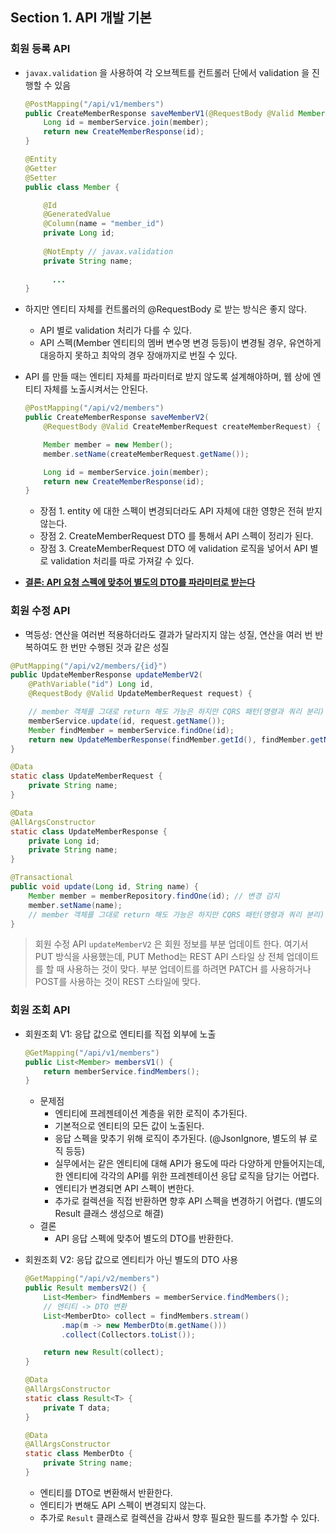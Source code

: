 ## Section 1. API 개발 기본

### 회원 등록 API

- `javax.validation` 을 사용하여 각 오브젝트를 컨트롤러 단에서 validation 을 진행할 수 있음

  ``` java
  @PostMapping("/api/v1/members")
  public CreateMemberResponse saveMemberV1(@RequestBody @Valid Member member) {
      Long id = memberService.join(member);
      return new CreateMemberResponse(id);
  }
  ```

  ``` java
  @Entity
  @Getter
  @Setter
  public class Member {
  
      @Id
      @GeneratedValue
      @Column(name = "member_id")
      private Long id;
      
      @NotEmpty // javax.validation
      private String name;
    
    	...
  }
  
  ```

- 하지만 엔티티 자체를 컨트롤러의 @RequestBody 로 받는 방식은 좋지 않다.

  - API 별로 validation 처리가 다를 수 있다.
  - API 스펙(Member 엔티티의 멤버 변수명 변경 등등)이 변경될 경우, 유연하게 대응하지 못하고 최악의 경우 장애까지로 번질 수 있다.

- API 를 만들 때는 엔티티 자체를 파라미터로 받지 않도록 설계해야하며, 웹 상에 엔티티 자체를 노출시켜서는 안된다.

  ``` java
  @PostMapping("/api/v2/members")
  public CreateMemberResponse saveMemberV2(
      @RequestBody @Valid CreateMemberRequest createMemberRequest) {
  
      Member member = new Member();
      member.setName(createMemberRequest.getName());
  
      Long id = memberService.join(member);
      return new CreateMemberResponse(id);
  }
  ```

  - 장점 1. entity 에 대한 스펙이 변경되더라도 API 자체에 대한 영향은 전혀 받지 않는다.
  - 장점 2. CreateMemberRequest DTO 를 통해서 API 스펙이 정리가 된다.
  - 장점 3. CreateMemberRequest DTO 에 validation 로직을 넣어서 API 별로 validation 처리를 따로 가져갈 수 있다.

- <u>**결론: API 요청 스펙에 맞추어 별도의 DTO를 파라미터로 받는다**</u>



### 회원 수정 API

- 멱등성: 연산을 여러번 적용하더라도 결과가 달라지지 않는 성질, 연산을 여러 번 반복하여도 한 번만 수행된 것과 같은 성질

``` java
@PutMapping("/api/v2/members/{id}")
public UpdateMemberResponse updateMemberV2(
    @PathVariable("id") Long id,
    @RequestBody @Valid UpdateMemberRequest request) {

    // member 객체를 그대로 return 해도 가능은 하지만 CQRS 패턴(명령과 쿼리 분리) 에 따라 그냥 void 로 둔다.
    memberService.update(id, request.getName());
    Member findMember = memberService.findOne(id);
    return new UpdateMemberResponse(findMember.getId(), findMember.getName());
}

@Data
static class UpdateMemberRequest {
    private String name;
}

@Data
@AllArgsConstructor
static class UpdateMemberResponse {
    private Long id;
    private String name;
}
```

``` java
@Transactional
public void update(Long id, String name) {
    Member member = memberRepository.findOne(id); // 변경 감지
    member.setName(name);
    // member 객체를 그대로 return 해도 가능은 하지만 CQRS 패턴(명령과 쿼리 분리) 에 따라 그냥 void 로 둔다.
}
```

> 회원 수정 API `updateMemberV2` 은 회원 정보를 부분 업데이트 한다. 여기서 PUT 방식을 사용했는데, PUT Method는 REST API 스타일 상 전체 업데이트를 할 때 사용하는 것이 맞다. 부분 업데이트를 하려면 PATCH 를 사용하거나 POST를 사용하는 것이 REST 스타일에 맞다.



### 회원 조회 API

- 회원조회 V1: 응답 값으로 엔티티를 직접 외부에 노출

  ``` java
  @GetMapping("/api/v1/members")
  public List<Member> membersV1() {
      return memberService.findMembers();
  }
  ```

  - 문제점
    - 엔티티에 프레젠테이션 계층을 위한 로직이 추가된다.
    - 기본적으로 엔티티의 모든 값이 노출된다.
    - 응답 스펙을 맞추기 위해 로직이 추가된다. (@JsonIgnore, 별도의 뷰 로직 등등)
    - 실무에서는 같은 엔티티에 대해 API가 용도에 따라 다양하게 만들어지는데, 한 엔티티에 각각의 API를 위한 프레젠테이션 응답 로직을 담기는 어렵다.
    - 엔티티가 변경되면 API 스펙이 변한다.
    - 추가로 컬렉션을 직접 반환하면 향후 API 스펙을 변경하기 어렵다. (별도의 Result 클래스 생성으로 해결)
  - 결론
    - API 응답 스펙에 맞추어 별도의 DTO를 반환한다.

- 회원조회 V2: 응답 값으로 엔티티가 아닌 별도의 DTO 사용

  ``` java
  @GetMapping("/api/v2/members")
  public Result membersV2() {
      List<Member> findMembers = memberService.findMembers();
      // 엔티티 -> DTO 변환
      List<MemberDto> collect = findMembers.stream()
          .map(m -> new MemberDto(m.getName()))
          .collect(Collectors.toList());
  
      return new Result(collect);
  }
  
  @Data
  @AllArgsConstructor
  static class Result<T> {
      private T data;
  }
  
  @Data
  @AllArgsConstructor
  static class MemberDto {
      private String name;
  }
  ```

  - 엔티티를 DTO로 변환해서 반환한다.
  - 엔티티가 변해도 API 스펙이 변경되지 않는다.
  - 추가로 `Result` 클래스로 컬렉션을 감싸서 향후 필요한 필드를 추가할 수 있다.





